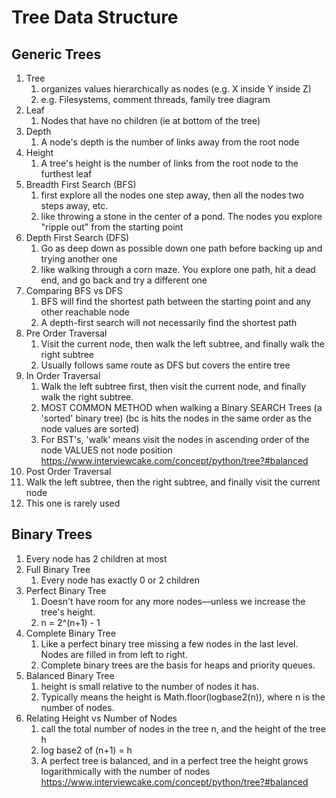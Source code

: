 # Tree Data Structure

## Generic Trees

1. Tree
   1. organizes values hierarchically as nodes (e.g. X inside Y inside Z)
   2. e.g. Filesystems, comment threads, family tree diagram
2. Leaf
   1. Nodes that have no children (ie at bottom of the tree)
3. Depth
   1. A node's depth is the number of links away from the root node
4. Height
   1. A tree's height is the number of links from the root node to the furthest leaf
5. Breadth First Search (BFS)
   1. first explore all the nodes one step away, then all the nodes two steps away, etc.
   2. like throwing a stone in the center of a pond. The nodes you explore "ripple out" from the starting point
6. Depth First Search (DFS)
   1. Go as deep down as possible down one path before backing up and trying another one
   2. like walking through a corn maze. You explore one path, hit a dead end, and go back and try a different one
7. Comparing BFS vs DFS
   1. BFS will find the shortest path between the starting point and any other reachable node
   2. A depth-first search will not necessarily find the shortest path
8. Pre Order Traversal
   1. Visit the current node, then walk the left subtree, and finally walk the right subtree
   2. Usually follows same route as DFS but covers the entire tree
9. In Order Traversal
   1. Walk the left subtree first, then visit the current node, and finally walk the right subtree.
   2. MOST COMMON METHOD when walking a Binary SEARCH Trees (a 'sorted' binary tree) (bc is hits the nodes in the same order as the node values are sorted)
   3. For BST's, 'walk' means visit the nodes in ascending order of the node VALUES not node position <https://www.interviewcake.com/concept/python/tree?#balanced>
10. Post Order Traversal
   1. Walk the left subtree, then the right subtree, and finally visit the current node
   2. This one is rarely used

## Binary Trees

1. Every node has 2 children at most
2. Full Binary Tree
   1. Every node has exactly 0 or 2 children
3. Perfect Binary Tree
   1. Doesn't have room for any more nodes—unless we increase the tree's height.
   2. n = 2^(n+1) - 1
4. Complete Binary Tree
   1. Like a perfect binary tree missing a few nodes in the last level. Nodes are filled in from left to right.
   2. Complete binary trees are the basis for heaps and priority queues.
5. Balanced Binary Tree
   1. height is small relative to the number of nodes it has.
   2. Typically means the height is Math.floor(logbase2(n)), where n is the number of nodes.
6. Relating Height vs Number of Nodes
   1. call the total number of nodes in the tree n, and the height of the tree h
   2. log base2 of (n+1) = h
   3. A perfect tree is balanced, and in a perfect tree the height grows logarithmically with the number of nodes <https://www.interviewcake.com/concept/python/tree?#balanced>
